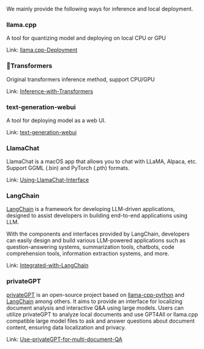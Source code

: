 We mainly provide the following ways for inference and local deployment.

### llama.cpp
A tool for quantizing model and deploying on local CPU or GPU

Link: [llama.cpp-Deployment](./llama.cpp-Deployment)

### 🤗Transformers
Original transformers inference method, support CPU/GPU

Link: [Inference-with-Transformers](./Inference-with-Transformers)

### text-generation-webui
A tool for deploying model as a web UI.

Link: [text-generation-webui](./text-generation-webui)

### LlamaChat

LlamaChat is a macOS app that allows you to chat with LLaMA, Alpaca, etc. Support GGML (.bin) and PyTorch (.pth) formats.

Link: [Using-LlamaChat-Interface](./Using-LlamaChat-Interface)

### LangChain

[LangChain](https://github.com/hwchase17/langchain) is a framework for developing LLM-driven applications, designed to assist developers in building end-to-end applications using LLM.

With the components and interfaces provided by LangChain, developers can easily design and build various LLM-powered applications such as question-answering systems, summarization tools, chatbots, code comprehension tools, information extraction systems, and more.

Link: [Integrated-with-LangChain](./Integrated-with-LangChain)

### privateGPT

[privateGPT](https://github.com/imartinez/privateGPT) is an open-source project based on [llama-cpp-python](https://github.com/abetlen/llama-cpp-python) and [LangChain](https://github.com/hwchase17/langchain) among others. It aims to provide an interface for localizing document analysis and interactive Q&A using large models. Users can utilize privateGPT to analyze local documents and use GPT4All or llama.cpp compatible large model files to ask and answer questions about document content, ensuring data localization and privacy.

Link: [Use-privateGPT-for-multi-document-QA](./Use-privateGPT-for-multi-document-QA)